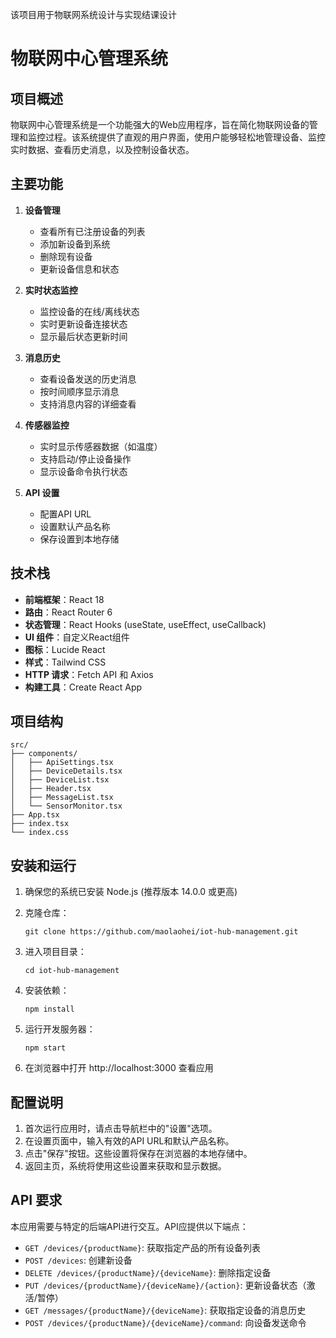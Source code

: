 
该项目用于物联网系统设计与实现结课设计
# 物联网中心管理系统

## 项目概述

物联网中心管理系统是一个功能强大的Web应用程序，旨在简化物联网设备的管理和监控过程。该系统提供了直观的用户界面，使用户能够轻松地管理设备、监控实时数据、查看历史消息，以及控制设备状态。

## 主要功能

1. **设备管理**
   - 查看所有已注册设备的列表
   - 添加新设备到系统
   - 删除现有设备
   - 更新设备信息和状态

2. **实时状态监控**
   - 监控设备的在线/离线状态
   - 实时更新设备连接状态
   - 显示最后状态更新时间

3. **消息历史**
   - 查看设备发送的历史消息
   - 按时间顺序显示消息
   - 支持消息内容的详细查看

4. **传感器监控**
   - 实时显示传感器数据（如温度）
   - 支持启动/停止设备操作
   - 显示设备命令执行状态

5. **API 设置**
   - 配置API URL
   - 设置默认产品名称
   - 保存设置到本地存储

## 技术栈

- **前端框架**：React 18
- **路由**：React Router 6
- **状态管理**：React Hooks (useState, useEffect, useCallback)
- **UI 组件**：自定义React组件
- **图标**：Lucide React
- **样式**：Tailwind CSS
- **HTTP 请求**：Fetch API 和 Axios
- **构建工具**：Create React App

## 项目结构

```
src/
├── components/
│   ├── ApiSettings.tsx
│   ├── DeviceDetails.tsx
│   ├── DeviceList.tsx
│   ├── Header.tsx
│   ├── MessageList.tsx
│   └── SensorMonitor.tsx
├── App.tsx
├── index.tsx
└── index.css
```

## 安装和运行

1. 确保您的系统已安装 Node.js (推荐版本 14.0.0 或更高)

2. 克隆仓库：
   ```
   git clone https://github.com/maolaohei/iot-hub-management.git
   ```

3. 进入项目目录：
   ```
   cd iot-hub-management
   ```

4. 安装依赖：
   ```
   npm install
   ```

5. 运行开发服务器：
   ```
   npm start
   ```

6. 在浏览器中打开 http://localhost:3000 查看应用

## 配置说明

1. 首次运行应用时，请点击导航栏中的"设置"选项。
2. 在设置页面中，输入有效的API URL和默认产品名称。
3. 点击"保存"按钮。这些设置将保存在浏览器的本地存储中。
4. 返回主页，系统将使用这些设置来获取和显示数据。

## API 要求

本应用需要与特定的后端API进行交互。API应提供以下端点：

- `GET /devices/{productName}`: 获取指定产品的所有设备列表
- `POST /devices`: 创建新设备
- `DELETE /devices/{productName}/{deviceName}`: 删除指定设备
- `PUT /devices/{productName}/{deviceName}/{action}`: 更新设备状态（激活/暂停）
- `GET /messages/{productName}/{deviceName}`: 获取指定设备的消息历史
- `POST /devices/{productName}/{deviceName}/command`: 向设备发送命令



